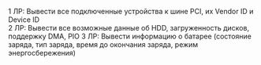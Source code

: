 1 ЛР: Вывести все подключенные устройства к шине PCI, их Vendor ID и Device ID  
2 ЛР: Вывести все возможные данные об HDD, загруженность дисков, поддержку DMA, PIO
3 ЛР: Вывести информацию о батарее (состояние заряда, тип заряда, время до окончания заряда, режим энергосбережения)
